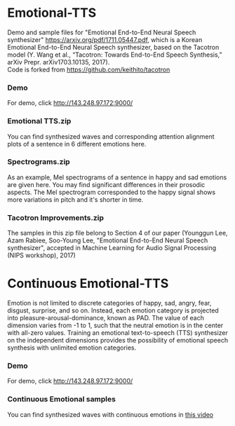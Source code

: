 # Emotional-TTS

Demo and sample files for "Emotional End-to-End Neural Speech synthesizer" https://arxiv.org/pdf/1711.05447.pdf, which is
a Korean Emotional End-to-End Neural Speech synthesizer, based on the Tacotron model (Y. Wang et al., “Tacotron: Towards End-to-End Speech Synthesis,” arXiv Prepr. arXiv1703.10135, 2017).  
Code is forked from https://github.com/keithito/tacotron

### Demo
For demo, click http://143.248.97.172:9000/ 

### Emotional TTS.zip
You can find synthesized waves and corresponding attention alignment plots of a sentence in 6 different emotions here. 

### Spectrograms.zip
As an example, Mel spectrograms of a sentence in happy and sad emotions are given here. You may find significant differences in their prosodic aspects. The Mel spectrogram corresponded to the happy signal shows more variations in pitch and it's shorter in time.  

### Tacotron Improvements.zip
The samples in this zip file belong to Section 4 of our paper (Younggun Lee, Azam Rabiee, Soo-Young Lee, "Emotional End-to-End Neural Speech synthesizer", accepted in Machine Learning for Audio Signal Processing (NIPS workshop), 2017)

# Continuous Emotional-TTS
Emotion is not limited to discrete categories of happy, sad, angry, fear, disgust, surprise, and so on. Instead, each emotion category is projected into pleasure-arousal-dominance, known as PAD. The value of each dimension varies from -1 to 1, such that the neutral emotion is in the center with all-zero values. Training an emotional text-to-speech (TTS) synthesizer on the independent dimensions provides the possibility of emotional speech synthesis with unlimited emotion categories. 

### Demo
For demo, click http://143.248.97.172:9000/ 

### Continuous Emotional samples
You can find synthesized waves with continuous emotions in [this video](https://youtu.be/bh2HP0n2ik8)
